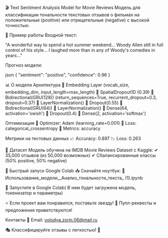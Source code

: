 🎬 Text Sentiment Analysis Model for Movie Reviews
Модель для классификации тональности текстовых отзывов о фильмах на положительные (positive) или отрицательные (negative) с высокой точностью.

📌 Пример работы
Входной текст:

"A wonderful way to spend a hot summer weekend... Woody Allen still in full control of his style... I laughed more than in any of Woody's comedies in years..."

Прогноз модели:

json
{
  "sentiment": "positive",
  "confidence": 0.96
} 

📊 О модели
Архитектура
🔹 Embedding Layer (vocab_size, embedding_dim, input_length=max_length)
🔹 SpatialDropout1D (0.39)
🔹 Bidirectional(GRU(128)) (return_sequences=True, recurrent_dropout=0.3, dropout=0.37)
🔹 LayerNormalization()
🔹 Dropout(0.55)
🔹 Bidirectional(GRU(64))
🔹 LayerNormalization()
🔹 Dense(64, activation='swish')
🔹 Dropout(0.4)
🔹 Dense(2, activation='softmax')

Оптимизация
🔸 Optimizer: Adam (learning_rate=0.001)
🔸 Loss: categorical_crossentropy
🔸 Metrics: accuracy

Метрики на тестовых данных
📈 Accuracy: 0.897
📉 Loss: 0.263

🎥 Датасет
Модель обучена на IMDB Movie Reviews Dataset с Kaggle:
✔ 35,000 отзывов (из 50,000 возможных)
✔ Сбалансированные классы (50% positive, 50% negative)

🚀 Быстрый запуск
Google Colab
📥 Скачайте ноутбук:
🔗 Использование_модели__Анализ_тональности_текста_ (1).ipynb

📌 Запустите в Google Colab( В нем будет загружена модель, токенизатор и параметры)


⭐ Если проект вам понравился, поставьте звезду!
🔄 Пулл-реквесты и предложения приветствуются!

Контакты
📧 Email: volodya.zorin.06@mail.ru


🎭 Классифицируйте отзывы с легкостью! 🚀
